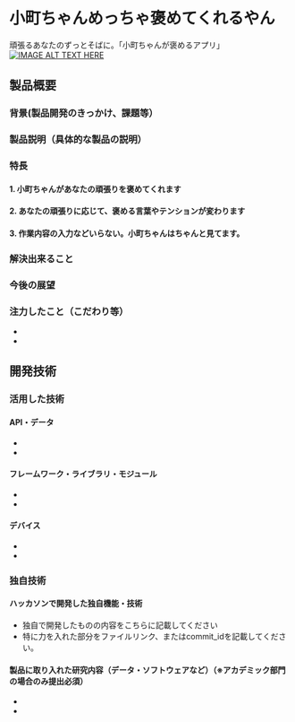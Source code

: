 # 小町ちゃんめっちゃ褒めてくれるやん

頑張るあなたのずっとそばに。「小町ちゃんが褒めるアプリ」
[![IMAGE ALT TEXT HERE](https://jphacks.com/wp-content/uploads/2020/09/JPHACKS2020_ogp.jpg)](https://www.youtube.com/watch?v=G5rULR53uMk)

## 製品概要
### 背景(製品開発のきっかけ、課題等）





### 製品説明（具体的な製品の説明）
### 特長

#### 1. 小町ちゃんがあなたの頑張りを褒めてくれます
#### 2. あなたの頑張りに応じて、褒める言葉やテンションが変わります
#### 3. 作業内容の入力などいらない。小町ちゃんはちゃんと見てます。

### 解決出来ること
### 今後の展望
### 注力したこと（こだわり等）
* 
* 

## 開発技術
### 活用した技術
#### API・データ
* 
* 

#### フレームワーク・ライブラリ・モジュール
* 
* 

#### デバイス
* 
* 

### 独自技術
#### ハッカソンで開発した独自機能・技術
* 独自で開発したものの内容をこちらに記載してください
* 特に力を入れた部分をファイルリンク、またはcommit_idを記載してください。

#### 製品に取り入れた研究内容（データ・ソフトウェアなど）（※アカデミック部門の場合のみ提出必須）
* 
* 

